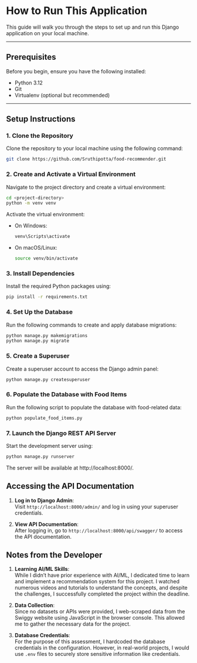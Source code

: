 # How to Run This Application

This guide will walk you through the steps to set up and run this Django application on your local machine.

---

## Prerequisites

Before you begin, ensure you have the following installed:
- Python 3.12
- Git
- Virtualenv (optional but recommended)

---

## Setup Instructions

### 1. Clone the Repository
Clone the repository to your local machine using the following command:
```bash
git clone https://github.com/Sruthipotta/food-recommender.git
```
### 2. Create and Activate a Virtual Environment
Navigate to the project directory and create a virtual environment:
```bash
cd <project-directory>
python -m venv venv
```
Activate the virtual environment:

- On Windows:
	```bash
	venv\Scripts\activate
	```
- On macOS/Linux:
	```bash
	source venv/bin/activate
	```
### 3. Install Dependencies
Install the required Python packages using:

```bash
pip install -r requirements.txt
```
### 4. Set Up the Database

Run the following commands to create and apply database migrations:
```bash
python manage.py makemigrations
python manage.py migrate
```

### 5. Create a Superuser

Create a superuser account to access the Django admin panel:
```bash
python manage.py createsuperuser
```

### 6. Populate the Database with Food Items

Run the following script to populate the database with food-related data:
```bash
python populate_food_items.py
```

### 7. Launch the Django REST API Server

Start the development server using:
```bash
python manage.py runserver
```
The server will be available at http://localhost:8000/.


## Accessing the API Documentation

1.  **Log in to Django Admin**:  
    Visit  `http://localhost:8000/admin/`  and log in using your superuser credentials.
    
2.  **View API Documentation**:  
    After logging in, go to  `http://localhost:8000/api/swagger/`  to access the API documentation.


## Notes from the Developer

1.  **Learning AI/ML Skills**:  
    While I didn’t have prior experience with AI/ML, I dedicated time to learn and implement a recommendation system for this project. I watched numerous videos and tutorials to understand the concepts, and despite the challenges, I successfully completed the project within the deadline.
    
2.  **Data Collection**:  
    Since no datasets or APIs were provided, I web-scraped data from the Swiggy website using JavaScript in the browser console. This allowed me to gather the necessary data for the project.
    
3.  **Database Credentials**:  
    For the purpose of this assessment, I hardcoded the database credentials in the configuration. However, in real-world projects, I would use  `.env`  files to securely store sensitive information like credentials.
